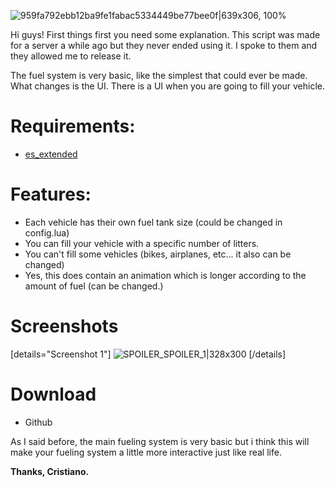 ![959fa792ebb12ba9fe1fabac5334449be77bee0f|639x306, 100%](upload://9rYJLhdeqaBV15gjYAAAAvc3n8z.png)

Hi guys! First things first you need some explanation. This script was made for a server a while ago but they never ended using it. I spoke to them and they allowed me to release it.

The fuel system is very basic, like the simplest that could ever be made. What changes is the UI. There is a UI when you are going to fill your vehicle.

<h1> Requirements: </h1>

* [es_extended](https://github.com/esx-framework/es_extended)

<h1> Features: </h1>

* Each vehicle has their own fuel tank size (could be changed in config.lua)
* You can fill your vehicle with a specific number of litters.
* You can't fill some vehicles (bikes, airplanes, etc... it also can be changed)
* Yes, this does contain an animation which is longer according to the amount of fuel (can be changed.)

<h1>Screenshots</h1>

[details="Screenshot 1"]
![SPOILER_SPOILER_1|328x300](upload://nMIbdzLo5fBJ1kA9FX5CrUIcwWf.jpeg) 
[/details]

<h1> Download </h1>

* Github


As I said before, the main fueling system is very basic but i think this will make your fueling system a little more interactive just like real life.

**Thanks, Cristiano.**
